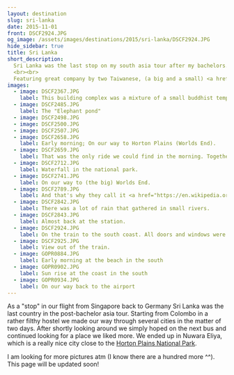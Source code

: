 ```yaml
---
layout: destination
slug: sri-lanka
date: 2015-11-01
front: DSCF2924.JPG
og_image: /assets/images/destinations/2015/sri-lanka/DSCF2924.JPG
hide_sidebar: true
title: Sri Lanka
short_description:
  Sri Lanka was the last stop on my south asia tour after my bachelors.
  <br><br>
  Featuring great company by two Taiwanese, (a big and a small) <a href="https://en.wikipedia.org/wiki/World's_End,_Sri_Lanka" target="_blank">World's End</a> and lots of good Egg-Rotti.
images:
  - image: DSCF2367.JPG
    label: This building complex was a mixture of a small buddhist temple with a sacred tree and a museum.
  - image: DSCF2485.JPG
    label: The "Elephant pond"
  - image: DSCF2498.JPG
  - image: DSCF2500.JPG
  - image: DSCF2507.JPG
  - image: DSCF2658.JPG
    label: Early morning; On our way to Horton Plains (Worlds End).
  - image: DSCF2659.JPG
    label: That was the only ride we could find in the morning. Together with the driver, we were 5 people in there ^^
  - image: DSCF2712.JPG
    label: Waterfall in the national park.
  - image: DSCF2741.JPG
    label: On our way to (the big) Worlds End.
  - image: DSCF2789.JPG
    label: And that's why they call it <a href="https://en.wikipedia.org/wiki/World's_End,_Sri_Lanka" target="_blank">World's End</a>. It goes down very far and vertically.
  - image: DSCF2842.JPG
    label: There was a lot of rain that gathered in small rivers.
  - image: DSCF2843.JPG
    label: Almost back at the station.
  - image: DSCF2924.JPG
    label: On the train to the south coast. All doors and windows were open.
  - image: DSCF2925.JPG
    label: View out of the train.
  - image: GOPR0884.JPG
    label: Early morning at the beach in the south
  - image: GOPR0902.JPG
    label: Sun rise at the coast in the south
  - image: GOPR0934.JPG
    label: On our way back to the airport
---
```

As a "stop" in our flight from Singapore back to Germany Sri Lanka was the last country in the post-bachelor asia tour. Starting from Colombo in a rather filthy hostel we made our way through several cities in the matter of two days. After shortly looking around we simply hoped on the next bus and continued looking for a place we liked more. We ended up in Nuwara Eliya, which is a really nice city close to the <a href="https://en.wikipedia.org/wiki/Horton_Plains_National_Park" target="_blank">Horton Plains National Park</a>.

I am looking for more pictures atm (I know there are a hundred more ^^). This page will be updated soon!
